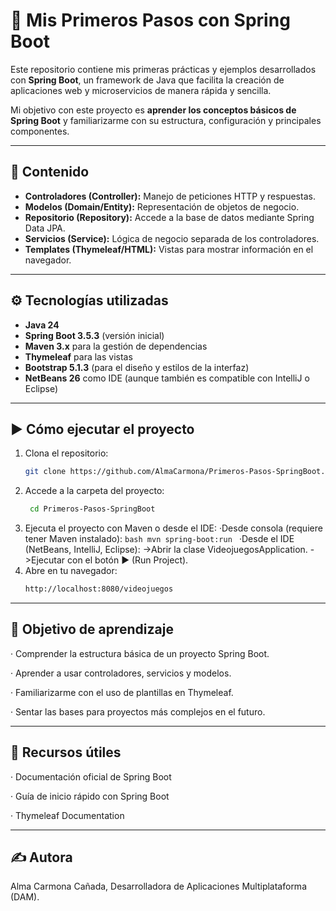 # 🚀 Mis Primeros Pasos con Spring Boot

Este repositorio contiene mis primeras prácticas y ejemplos desarrollados con **Spring Boot**, un framework de Java que facilita la creación de aplicaciones web y microservicios de manera rápida y sencilla.  

Mi objetivo con este proyecto es **aprender los conceptos básicos de Spring Boot** y familiarizarme con su estructura, configuración y principales componentes.

---

## 📌 Contenido

- **Controladores (Controller):** Manejo de peticiones HTTP y respuestas.
- **Modelos (Domain/Entity):** Representación de objetos de negocio.
- **Repositorio (Repository):** Accede a la base de datos mediante Spring Data JPA.
- **Servicios (Service):** Lógica de negocio separada de los controladores.
- **Templates (Thymeleaf/HTML):** Vistas para mostrar información en el navegador.

_____________________________________________________________________________________________________________

## ⚙️ Tecnologías utilizadas

- **Java 24**
- **Spring Boot 3.5.3** (versión inicial)
- **Maven 3.x** para la gestión de dependencias
- **Thymeleaf** para las vistas
- **Bootstrap 5.1.3** (para el diseño y estilos de la interfaz) 
- **NetBeans 26** como IDE (aunque también es compatible con IntelliJ o Eclipse)

_____________________________________________________________________________________________________________

## ▶️ Cómo ejecutar el proyecto

1. Clona el repositorio:
   ```bash
   git clone https://github.com/AlmaCarmona/Primeros-Pasos-SpringBoot.git
   ```
2. Accede a la carpeta del proyecto:
   ```bash
    cd Primeros-Pasos-SpringBoot
    ```
3. Ejecuta el proyecto con Maven o desde el IDE:
   ·Desde consola (requiere tener Maven instalado):
         ```bash
          mvn spring-boot:run
         ```
   ·Desde el IDE (NetBeans, IntelliJ, Eclipse):
      ->Abrir la clase VideojuegosApplication.
      ->Ejecutar con el botón ▶️ (Run Project).   
4. Abre en tu navegador:
     ```bash
    http://localhost:8080/videojuegos
     ```

_____________________________________________________________________________________________________________

## 🎯 **Objetivo de aprendizaje**

· Comprender la estructura básica de un proyecto Spring Boot.

· Aprender a usar controladores, servicios y modelos.

· Familiarizarme con el uso de plantillas en Thymeleaf.

· Sentar las bases para proyectos más complejos en el futuro.

_____________________________________________________________________________________________________________

## 📖 **Recursos útiles**

· Documentación oficial de Spring Boot

· Guía de inicio rápido con Spring Boot

· Thymeleaf Documentation

_____________________________________________________________________________________________________________

## ✍️ **Autora**

Alma Carmona Cañada,
Desarrolladora de Aplicaciones Multiplataforma (DAM).
